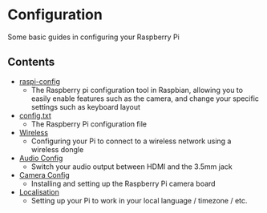 # Configuration

Some basic guides in configuring your Raspberry Pi

## Contents

- [raspi-config](raspi-config.md)
    - The Raspberry pi configuration tool in Raspbian, allowing you to easily enable features such as the camera, and change your specific settings such as keyboard layout
- [config.txt](config-txt.md)
    - The Raspberry Pi configuration file
- [Wireless](wireless/README.md)
    - Configuring your Pi to connect to a wireless network using a wireless dongle
- [Audio Config](audio-config.md)
    - Switch your audio output between HDMI and the 3.5mm jack
- [Camera Config](camera.md)
    - Installing and setting up the Raspberry Pi camera board
- [Localisation](localisation.md)
    - Setting up your Pi to work in your local language / timezone / etc.
